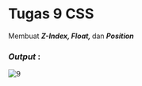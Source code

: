 # Tugas 9 CSS

Membuat <b><i>Z-Index, Float, </i></b> dan <b><i>Position</i></b>

<h3><i>Output </i>:</h3>

![9](https://user-images.githubusercontent.com/92837751/183271976-6a553483-be75-4605-90a9-fa38cd31ffed.jpg)
